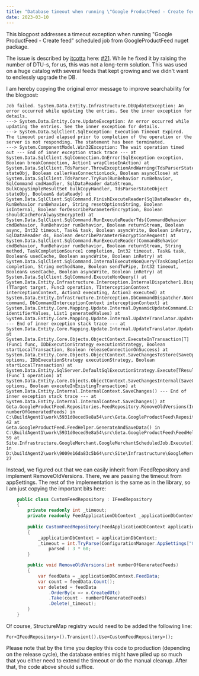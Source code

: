 ```yaml
---
title: "Database timeout when running \"Google ProductFeed - Create feed\" scheduled job"
date: 2023-03-10
---
```


This blogpost addresses a timeout exception when running "Google ProductFeed - Create feed" scheduled job from GoogleProductFeed nuget package.

The issue is described by [itcotta](https://github.com/itcotta) here: [#21](https://github.com/Geta/GoogleProductFeed/issues/21). While he fixed it by raising the number of DTU-s, for us, this was not a long-term solution. This was used on a huge catalog with several feeds that kept growing and we didn't want to endlessly upgrade the DB.

I am hereby copying the original error message to improve searchability for the blogpost:

```
Job failed. System.Data.Entity.Infrastructure.DbUpdateException: An error occurred while updating the entries. See the inner exception for details. 
---> System.Data.Entity.Core.UpdateException: An error occurred while updating the entries. See the inner exception for details. 
---> System.Data.SqlClient.SqlException: Execution Timeout Expired. The timeout period elapsed prior to completion of the operation or the server is not responding. The statement has been terminated. 
---> System.ComponentModel.Win32Exception: The wait operation timed out --- End of inner exception stack trace --- at
System.Data.SqlClient.SqlConnection.OnError(SqlException exception, Boolean breakConnection, Action1 wrapCloseInAction) at
System.Data.SqlClient.TdsParser.ThrowExceptionAndWarning(TdsParserStateObject stateObj, Boolean callerHasConnectionLock, Boolean asyncClose) at 
System.Data.SqlClient.TdsParser.TryRun(RunBehavior runBehavior, SqlCommand cmdHandler, SqlDataReader dataStream, BulkCopySimpleResultSet bulkCopyHandler, TdsParserStateObject stateObj, Boolean& dataReady) at
System.Data.SqlClient.SqlCommand.FinishExecuteReader(SqlDataReader ds, RunBehavior runBehavior, String resetOptionsString, Boolean isInternal, Boolean forDescribeParameterEncryption, Boolean shouldCacheForAlwaysEncrypted) at 
System.Data.SqlClient.SqlCommand.RunExecuteReaderTds(CommandBehavior cmdBehavior, RunBehavior runBehavior, Boolean returnStream, Boolean async, Int32 timeout, Task& task, Boolean asyncWrite, Boolean inRetry, SqlDataReader ds, Boolean describeParameterEncryptionRequest) at 
System.Data.SqlClient.SqlCommand.RunExecuteReader(CommandBehavior cmdBehavior, RunBehavior runBehavior, Boolean returnStream, String method, TaskCompletionSource1 completion, Int32 timeout, Task& task, Boolean& usedCache, Boolean asyncWrite, Boolean inRetry) at 
System.Data.SqlClient.SqlCommand.InternalExecuteNonQuery(TaskCompletionSource1 completion, String methodName, Boolean sendToPipe, Int32 timeout, Boolean& usedCache, Boolean asyncWrite, Boolean inRetry) at
System.Data.SqlClient.SqlCommand.ExecuteNonQuery() at 
System.Data.Entity.Infrastructure.Interception.InternalDispatcher1.Dispatch[TTarget,TInterceptionContext,TResult](TTarget target, Func3 operation, TInterceptionContext interceptionContext, Action3 executing, Action3 executed) at
System.Data.Entity.Infrastructure.Interception.DbCommandDispatcher.NonQuery(DbCommand command, DbCommandInterceptionContext interceptionContext) at System.Data.Entity.Core.Mapping.Update.Internal.DynamicUpdateCommand.Execute(Dictionary2 identifierValues, List1 generatedValues) at System.Data.Entity.Core.Mapping.Update.Internal.UpdateTranslator.Update() --- End of inner exception stack trace --- at 
System.Data.Entity.Core.Mapping.Update.Internal.UpdateTranslator.Update() at
System.Data.Entity.Core.Objects.ObjectContext.ExecuteInTransaction[T](Func1 func, IDbExecutionStrategy executionStrategy, Boolean startLocalTransaction, Boolean releaseConnectionOnSuccess) at 
System.Data.Entity.Core.Objects.ObjectContext.SaveChangesToStore(SaveOptions options, IDbExecutionStrategy executionStrategy, Boolean startLocalTransaction) at 
System.Data.Entity.SqlServer.DefaultSqlExecutionStrategy.Execute[TResult](Func`1 operation) at 
System.Data.Entity.Core.Objects.ObjectContext.SaveChangesInternal(SaveOptions options, Boolean executeInExistingTransaction) at 
System.Data.Entity.Internal.InternalContext.SaveChanges() --- End of inner exception stack trace --- at System.Data.Entity.Internal.InternalContext.SaveChanges() at
Geta.GoogleProductFeed.Repositories.FeedRepository.RemoveOldVersions(Int32 numberOfGeneratedFeeds) in 
C:\BuildAgent1\work\5931d0eced9e8a54\src\Geta.GoogleProductFeed\Repositories\FeedRepository.cs:line 42 at
Geta.GoogleProductFeed.FeedHelper.GenerateAndSaveData() in 
C:\BuildAgent1\work\5931d0eced9e8a54\src\Geta.GoogleProductFeed\FeedHelper.cs:line 59 at
Site.Infrastructure.GoogleMerchant.GoogleMerchantScheduledJob.Execute() in 
D:\buildAgent2\work\9009e16da83c5b64\src\Site\Infrastructure\GoogleMerchant\GoogleMerchantScheduledJob.cs:line 27
```

Instead, we figured out that we can easily inherit from IFeedRepository and implement RemoveOldVersions. There, we are passing the timeout from appSettings. The rest of the implementation is the same as in the library, so I am just copying the important bits here:

```csharp
    public class CustomFeedRepository : IFeedRepository
    {
        private readonly int _timeout;
        private readonly FeedApplicationDbContext _applicationDbContext;
        
        public CustomFeedRepository(FeedApplicationDbContext applicationDbContext)
        {
            _applicationDbContext = applicationDbContext;
            _timeout = int.TryParse(ConfigurationManager.AppSettings["GoogleFeedBatchDeleteTimeout"], out var parsed) ? 
                parsed : 3 * 60;
        }

        public void RemoveOldVersions(int numberOfGeneratedFeeds)
        {
            var feedData = _applicationDbContext.FeedData;
            var count = feedData.Count();
            var deleted = feedData
                .OrderBy(x => x.CreatedUtc)
                .Take(count - numberOfGeneratedFeeds)
                .Delete(_timeout);
        }
    }
```

Of course, StructureMap registry would need to be added the following line:

```
For<IFeedRepository>().Transient().Use<CustomFeedRepository>();
```

Please note that by the time you deploy this code to production (depending on the release cycle), the database entries might have piled up so much that you either need to extend the timeout or do the manual cleanup. After that, the code above should suffice.
